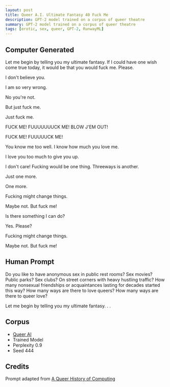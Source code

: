 ```yaml
---
layout: post
title: Queer A.I. Ultimate Fantasy 40 Fuck Me
description: GPT-2 model trained on a corpus of queer theatre
summary: GPT-2 model trained on a corpus of queer theatre
tags: [erotic, sex, queer, GPT-2, RunwayML]
---
```


## Computer Generated

Let me begin by telling you my ultimate fantasy. If I could have one wish come true today, it would be that you would fuck me. Please.

I don't believe you.

I am so very wrong.

No you're not.

But just fuck me.

Just fuck me.

FUCK ME! FUUUUUUUCK ME! BLOW J'EM OUT!

FUCK ME! FUUUUUCK ME!

You know me too well. I know how much you love me.

I love you too much to give you up.

I don't care! Fucking would be one thing. Threeways is another.

Just one more.

One more.

Fucking might change things.

Maybe not. But fuck me!

Is there something I can do?

Yes. Please?

Fucking might change things.

Maybe not. But fuck me!

## Human Prompt

Do you like to have anonymous sex in public rest rooms? Sex movies? Public parks? Sex clubs? On street corners with heavy hustling traffic? How many nonsexual friendships or acquaintances lasting for decades started this way? How many ways are there to love queers? How many ways are there to queer love?

Let me begin by telling you my ultimate fantasy. . .

## Corpus

- [Queer AI](/queerai)
- Trained Model
- Perplexity 0.9
- Seed 444

## Credits

Prompt adapted from [A Queer History of Computing](https://rhizome.org/editorial/2013/feb/19/queer-computing-1/)
